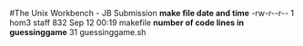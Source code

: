#The Unix Workbench - JB Submission
**make file date and time**
-rw-r--r--  1 hom3  staff  832 Sep 12 00:19 makefile
**number of code lines in guessinggame**
      31 guessinggame.sh
